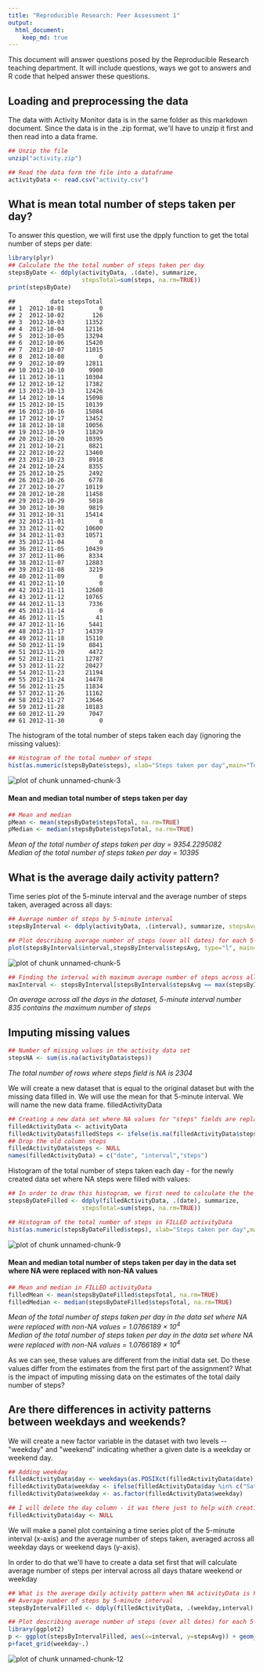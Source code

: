 ```yaml
---
title: "Reproducible Research: Peer Assessment 1"
output: 
  html_document:
    keep_md: true
---
```


This document will answer questions posed by the Reproducible Research teaching department. It will include questions, ways we got to answers and R code that helped answer these questions.

## Loading and preprocessing the data
The data with Activity Monitor data is in the same folder as this markdown document.
Since the data is in the .zip format, we'll have to unzip it first and then read into a data frame.


```r
## Unzip the file
unzip("activity.zip")

## Read the data form the file into a dataframe
activityData <- read.csv("activity.csv")
```

## What is mean total number of steps taken per day?
To answer this question, we will first use the dpply function to get the total number of steps per date:


```r
library(plyr)
## Calculate the the total number of steps taken per day
stepsByDate <- ddply(activityData, .(date), summarize, 
                     stepsTotal=sum(steps, na.rm=TRUE))
print(stepsByDate)
```

```
##          date stepsTotal
## 1  2012-10-01          0
## 2  2012-10-02        126
## 3  2012-10-03      11352
## 4  2012-10-04      12116
## 5  2012-10-05      13294
## 6  2012-10-06      15420
## 7  2012-10-07      11015
## 8  2012-10-08          0
## 9  2012-10-09      12811
## 10 2012-10-10       9900
## 11 2012-10-11      10304
## 12 2012-10-12      17382
## 13 2012-10-13      12426
## 14 2012-10-14      15098
## 15 2012-10-15      10139
## 16 2012-10-16      15084
## 17 2012-10-17      13452
## 18 2012-10-18      10056
## 19 2012-10-19      11829
## 20 2012-10-20      10395
## 21 2012-10-21       8821
## 22 2012-10-22      13460
## 23 2012-10-23       8918
## 24 2012-10-24       8355
## 25 2012-10-25       2492
## 26 2012-10-26       6778
## 27 2012-10-27      10119
## 28 2012-10-28      11458
## 29 2012-10-29       5018
## 30 2012-10-30       9819
## 31 2012-10-31      15414
## 32 2012-11-01          0
## 33 2012-11-02      10600
## 34 2012-11-03      10571
## 35 2012-11-04          0
## 36 2012-11-05      10439
## 37 2012-11-06       8334
## 38 2012-11-07      12883
## 39 2012-11-08       3219
## 40 2012-11-09          0
## 41 2012-11-10          0
## 42 2012-11-11      12608
## 43 2012-11-12      10765
## 44 2012-11-13       7336
## 45 2012-11-14          0
## 46 2012-11-15         41
## 47 2012-11-16       5441
## 48 2012-11-17      14339
## 49 2012-11-18      15110
## 50 2012-11-19       8841
## 51 2012-11-20       4472
## 52 2012-11-21      12787
## 53 2012-11-22      20427
## 54 2012-11-23      21194
## 55 2012-11-24      14478
## 56 2012-11-25      11834
## 57 2012-11-26      11162
## 58 2012-11-27      13646
## 59 2012-11-28      10183
## 60 2012-11-29       7047
## 61 2012-11-30          0
```
The histogram of the total number of steps taken each day (ignoring the missing values):

```r
## Histogram of the total number of steps
hist(as.numeric(stepsByDate$steps), xlab="Steps taken per day",main="Total number of steps taken each day", col="red")
```

![plot of chunk unnamed-chunk-3](figure/unnamed-chunk-3-1.png) 

#### Mean and median total number of steps taken per day


```r
## Mean and median
pMean <- mean(stepsByDate$stepsTotal, na.rm=TRUE)
pMedian <- median(stepsByDate$stepsTotal, na.rm=TRUE)
```

*Mean of the total number of steps taken per day = 9354.2295082*  
*Median of the total number of steps taken per day = 10395*  

## What is the average daily activity pattern?
Time series plot of the 5-minute interval and the average number of steps taken, averaged across all days:

```r
## Average number of steps by 5-minute interval
stepsByInterval <- ddply(activityData, .(interval), summarize, stepsAvg=mean(steps, na.rm=TRUE))

## Plot describing average number of steps (over all dates) for each 5-minute time interval
plot(stepsByInterval$interval,stepsByInterval$stepsAvg, type="l", main="Avg number of steps taken in each interval")
```

![plot of chunk unnamed-chunk-5](figure/unnamed-chunk-5-1.png) 


```r
## Finding the interval with maximum average number of steps across all days
maxInterval <- stepsByInterval[stepsByInterval$stepsAvg == max(stepsByInterval$stepsAvg),]$interval
```
*On average across all the days in the dataset, 5-minute interval number 835 contains the maximum number of steps*

## Imputing missing values

```r
## Number of missing values in the activity data set
stepsNA <- sum(is.na(activityData$steps))
```
*The total number of rows where steps field is NA is 2304*

We will create a new dataset that is equal to the original dataset but with the missing data filled in.
We will use the mean for that 5-minute interval.
We will name the new data frame. filledActivityData

```r
## Creating a new data set where NA values for "steps" fields are replaced with ## the average value of steps in that given data interval
filledActivityData <- activityData
filledActivityData$filledSteps <- ifelse(is.na(filledActivityData$steps),stepsByInterval$stepsAvg[stepsByInterval$interval %in% filledActivityData$interval],filledActivityData$steps)
## Drop the old column steps
filledActivityData$steps <- NULL
names(filledActivityData) = c("date", "interval","steps")
```

Histogram of the total number of steps taken each day  - for the newly created data set where NA steps were filled with values:


```r
## In order to draw this histogram, we first need to calculate the the total number of steps taken per day in FILLED activityData
stepsByDateFilled <- ddply(filledActivityData, .(date), summarize, 
                     stepsTotal=sum(steps, na.rm=TRUE))

## Histogram of the total number of steps in FILLED activityData
hist(as.numeric(stepsByDateFilled$steps), xlab="Steps taken per day",main="Total number of steps taken each day - NAs replaced", col="red")
```

![plot of chunk unnamed-chunk-9](figure/unnamed-chunk-9-1.png) 

#### Mean and median total number of steps taken per day in the data set where NA  were replaced with non-NA values


```r
## Mean and median in FILLED activityData
filledMean <- mean(stepsByDateFilled$stepsTotal, na.rm=TRUE)
filledMedian <- median(stepsByDateFilled$stepsTotal, na.rm=TRUE)
```

*Mean of the total number of steps taken per day in the data set where NA  were replaced with non-NA values  = 1.0766189 &times; 10<sup>4</sup>*  
*Median of the total number of steps taken per day in the data set where NA  were replaced with non-NA values = 1.0766189 &times; 10<sup>4</sup>* 

As we can see, these values are different from the initial data set. 
Do these values differ from the estimates from the first part of the assignment? What is the impact of imputing missing data on the estimates of the total daily number of steps?

## Are there differences in activity patterns between weekdays and weekends?

We will create a new factor variable in the dataset with two levels -- "weekday" and "weekend" indicating whether a given date is a weekday or weekend day.


```r
## Adding weekday
filledActivityData$day <- weekdays(as.POSIXct(filledActivityData$date))
filledActivityData$weekday <- ifelse(filledActivityData$day %in% c("Saturday", "Sunday"), "weekend","weekday")
filledActivityData$weekday <- as.factor(filledActivityData$weekday)

## I will delete the day column - it was there just to help with creation of the ## "weekday" column
filledActivityData$day <- NULL
```

We will make a panel plot containing a time series plot of the 5-minute interval (x-axis) and the average number of steps taken, averaged across all weekday days or weekend days (y-axis). 

In order to do that we'll have to create a data set first that will calculate average number of steps per interval across all days thatare weekend or weekday


```r
## What is the average daily activity pattern when NA activityData is FILLED?
## Average number of steps by 5-minute interval
stepsByIntervalFilled <- ddply(filledActivityData, .(weekday,interval), summarize, stepsAvg=mean(steps, na.rm=TRUE))

## Plot describing average number of steps (over all dates) for each 5-minute ## time interval
library(ggplot2)
p <- ggplot(stepsByIntervalFilled, aes(x=interval, y=stepsAvg)) + geom_line()
p+facet_grid(weekday~.)
```

![plot of chunk unnamed-chunk-12](figure/unnamed-chunk-12-1.png) 
